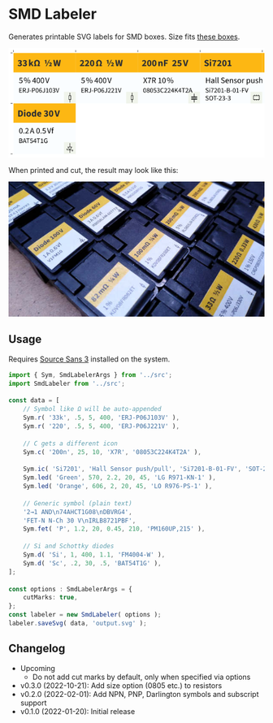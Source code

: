 # SMD Labeler

Generates printable SVG labels for SMD boxes. Size fits [these boxes][ww-esd1].

![](doc/sample-labels.png)

When printed and cut, the result may look like this:

![](doc/esd-boxes.jpg)

## Usage

Requires [Source Sans 3][ss3] installed on the system.

```ts
import { Sym, SmdLabelerArgs } from '../src';
import SmdLabeler from '../src';

const data = [
    // Symbol like Ω will be auto-appended
    Sym.r( '33k', .5, 5, 400, 'ERJ-P06J103V' ),
    Sym.r( '220', .5, 5, 400, 'ERJ-P06J221V' ),
    
    // C gets a different icon
    Sym.c( '200n', 25, 10, 'X7R', '08053C224K4T2A' ),
    
    Sym.ic( 'Si7201', 'Hall Sensor push/pull', 'Si7201-B-01-FV', 'SOT-23-3' ),
    Sym.led( 'Green', 570, 2.2, 20, 45, 'LG R971-KN-1' ),
    Sym.led( 'Orange', 606, 2, 20, 45, 'LO R976-PS-1' ),
    
    // Generic symbol (plain text)
    '2→1 AND\n74AHCT1G08\nDBVRG4',
    'FET-N N-Ch 30 V\nIRLB8721PBF',
    Sym.fet( 'P', 1.2, 20, 0.45, 210, 'PM160UP,215' ),
    
    // Si and Schottky diodes
    Sym.d( 'Si', 1, 400, 1.1, 'FM4004-W' ),
    Sym.d( 'Sc', .2, 30, .5, 'BAT54T1G' ),
];

const options : SmdLabelerArgs = {
    cutMarks: true,
};
const labeler = new SmdLabeler( options );
labeler.saveSvg( data, 'output.svg' );
```

## Changelog

* Upcoming
  * Do not add cut marks by default, only when specified via options
* v0.3.0 (2022-10-21): Add size option (0805 etc.) to resistors
* v0.2.0 (2022-02-01): Add NPN, PNP, Darlington symbols and subscript support
* v0.1.0 (2022-01-20): Initial release

[ww-esd1]: https://www.reichelt.com/ch/de/esd-smd-klappbox-16-x-12-x-15-mm-deckel-schwarz-esd-box-1-sw-sw-p60405.html
[ss3]: https://github.com/adobe-fonts/source-sans
